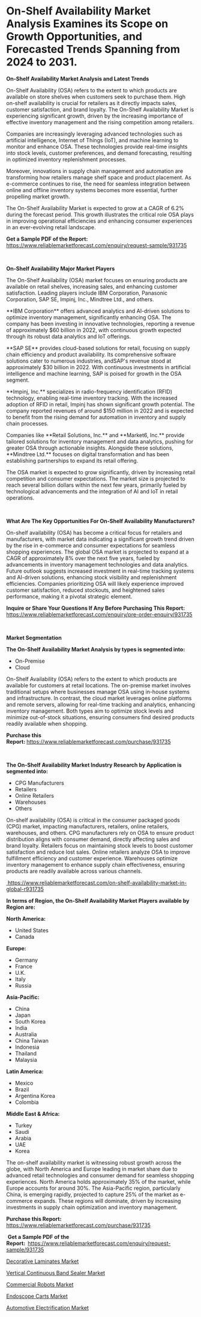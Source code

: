 <p><h1>On-Shelf Availability Market Analysis Examines its Scope on Growth Opportunities, and Forecasted Trends Spanning from 2024 to 2031.</h1></p><p><strong>On-Shelf Availability Market Analysis and Latest Trends</strong></p>
<p><p>On-Shelf Availability (OSA) refers to the extent to which products are available on store shelves when customers seek to purchase them. High on-shelf availability is crucial for retailers as it directly impacts sales, customer satisfaction, and brand loyalty. The On-Shelf Availability Market is experiencing significant growth, driven by the increasing importance of effective inventory management and the rising competition among retailers. </p><p>Companies are increasingly leveraging advanced technologies such as artificial intelligence, Internet of Things (IoT), and machine learning to monitor and enhance OSA. These technologies provide real-time insights into stock levels, customer preferences, and demand forecasting, resulting in optimized inventory replenishment processes. </p><p>Moreover, innovations in supply chain management and automation are transforming how retailers manage shelf space and product placement. As e-commerce continues to rise, the need for seamless integration between online and offline inventory systems becomes more essential, further propelling market growth. </p><p>The On-Shelf Availability Market is expected to grow at a CAGR of 6.2% during the forecast period. This growth illustrates the critical role OSA plays in improving operational efficiencies and enhancing consumer experiences in an ever-evolving retail landscape.</p></p>
<p><strong>Get a Sample PDF of the Report:&nbsp;</strong> <a href="https://www.reliablemarketforecast.com/enquiry/request-sample/931735">https://www.reliablemarketforecast.com/enquiry/request-sample/931735</a></p>
<p>&nbsp;</p>
<p><strong>On-Shelf Availability Major Market Players</strong></p>
<p><p>The On-Shelf Availability (OSA) market focuses on ensuring products are available on retail shelves, increasing sales, and enhancing customer satisfaction. Leading players include IBM Corporation, Panasonic Corporation, SAP SE, Impinj, Inc., Mindtree Ltd., and others.</p><p>**IBM Corporation** offers advanced analytics and AI-driven solutions to optimize inventory management, significantly enhancing OSA. The company has been investing in innovative technologies, reporting a revenue of approximately $60 billion in 2022, with continuous growth expected through its robust data analytics and IoT offerings.</p><p>**SAP SE** provides cloud-based solutions for retail, focusing on supply chain efficiency and product availability. Its comprehensive software solutions cater to numerous industries, andSAP's revenue stood at approximately $30 billion in 2022. With continuous investments in artificial intelligence and machine learning, SAP is poised for growth in the OSA segment.</p><p>**Impinj, Inc.** specializes in radio-frequency identification (RFID) technology, enabling real-time inventory tracking. With the increased adoption of RFID in retail, Impinj has shown significant growth potential. The company reported revenues of around $150 million in 2022 and is expected to benefit from the rising demand for automation in inventory and supply chain processes.</p><p>Companies like **Retail Solutions, Inc.** and **Market6, Inc.** provide tailored solutions for inventory management and data analytics, pushing for greater OSA through actionable insights. Alongside these solutions, **Mindtree Ltd.** focuses on digital transformation and has been establishing partnerships to expand its retail offering.</p><p>The OSA market is expected to grow significantly, driven by increasing retail competition and consumer expectations. The market size is projected to reach several billion dollars within the next few years, primarily fueled by technological advancements and the integration of AI and IoT in retail operations.</p></p>
<p>&nbsp;</p>
<p><strong>What Are The Key Opportunities For On-Shelf Availability Manufacturers?</strong></p>
<p><p>On-shelf availability (OSA) has become a critical focus for retailers and manufacturers, with market data indicating a significant growth trend driven by the rise in e-commerce and consumer expectations for seamless shopping experiences. The global OSA market is projected to expand at a CAGR of approximately 8% over the next five years, fueled by advancements in inventory management technologies and data analytics. Future outlook suggests increased investment in real-time tracking systems and AI-driven solutions, enhancing stock visibility and replenishment efficiencies. Companies prioritizing OSA will likely experience improved customer satisfaction, reduced stockouts, and heightened sales performance, making it a pivotal strategic element.</p></p>
<p><strong>Inquire or Share Your Questions If Any Before Purchasing This Report:</strong> <a href="https://www.reliablemarketforecast.com/enquiry/pre-order-enquiry/931735">https://www.reliablemarketforecast.com/enquiry/pre-order-enquiry/931735</a></p>
<p>&nbsp;</p>
<p><strong>Market Segmentation</strong></p>
<p><strong>The On-Shelf Availability Market Analysis by types is segmented into:</strong></p>
<p><ul><li>On-Premise</li><li>Cloud</li></ul></p>
<p><p>On-Shelf Availability (OSA) refers to the extent to which products are available for customers at retail locations. The on-premise market involves traditional setups where businesses manage OSA using in-house systems and infrastructure. In contrast, the cloud market leverages online platforms and remote servers, allowing for real-time tracking and analytics, enhancing inventory management. Both types aim to optimize stock levels and minimize out-of-stock situations, ensuring consumers find desired products readily available when shopping.</p></p>
<p><strong>Purchase this Report:&nbsp;</strong><a href="https://www.reliablemarketforecast.com/purchase/931735">https://www.reliablemarketforecast.com/purchase/931735</a></p>
<p>&nbsp;</p>
<p><strong>The On-Shelf Availability Market Industry Research by Application is segmented into:</strong></p>
<p><ul><li>CPG Manufacturers</li><li>Retailers</li><li>Online Retailers</li><li>Warehouses</li><li>Others</li></ul></p>
<p><p>On-shelf availability (OSA) is critical in the consumer packaged goods (CPG) market, impacting manufacturers, retailers, online retailers, warehouses, and others. CPG manufacturers rely on OSA to ensure product distribution aligns with consumer demand, directly affecting sales and brand loyalty. Retailers focus on maintaining stock levels to boost customer satisfaction and reduce lost sales. Online retailers analyze OSA to improve fulfillment efficiency and customer experience. Warehouses optimize inventory management to enhance supply chain effectiveness, ensuring products are readily available across various channels.</p></p>
<p><a href="https://www.reliablemarketforecast.com/on-shelf-availability-market-in-global-r931735">&nbsp;https://www.reliablemarketforecast.com/on-shelf-availability-market-in-global-r931735</a></p>
<p><strong>In terms of Region, the On-Shelf Availability Market Players available by Region are:</strong></p>
<p>
    <p> <strong> North America: </strong>
        <ul>
            <li>United States</li>
            <li>Canada</li>
        </ul>
        </p> 
    <p> <strong> Europe: </strong>
        <ul>
            <li>Germany</li>
            <li>France</li>
            <li>U.K.</li>
            <li>Italy</li>
            <li>Russia</li>
        </ul>
        </p> 
    <p> <strong> Asia-Pacific: </strong>
        <ul>
            <li>China</li>
            <li>Japan</li>
            <li>South Korea</li>
            <li>India</li>
            <li>Australia</li>
            <li>China Taiwan</li>
            <li>Indonesia</li>
            <li>Thailand</li>
            <li>Malaysia</li>
        </ul>
        </p> 
    <p> <strong> Latin America: </strong>
        <ul>
            <li>Mexico</li>
            <li>Brazil</li>
            <li>Argentina Korea</li>
            <li>Colombia</li>
        </ul>
        </p> 
    <p> <strong> Middle East & Africa: </strong>
        <ul>
            <li>Turkey</li>
            <li>Saudi</li>
            <li>Arabia</li>
            <li>UAE</li>
            <li>Korea</li>
        </ul>
    </p>
    </p>
<p><p>The on-shelf availability market is witnessing robust growth across the globe, with North America and Europe leading in market share due to advanced retail technologies and consumer demand for seamless shopping experiences. North America holds approximately 35% of the market, while Europe accounts for around 30%. The Asia-Pacific region, particularly China, is emerging rapidly, projected to capture 25% of the market as e-commerce expands. These regions will dominate, driven by increasing investments in supply chain optimization and inventory management.</p></p>
<p><strong>Purchase this Report: </strong><a href="https://www.reliablemarketforecast.com/purchase/931735">https://www.reliablemarketforecast.com/purchase/931735</a></p>
<p>&nbsp;<strong>Get a Sample PDF of the Report:&nbsp;&nbsp;</strong><a href="https://www.reliablemarketforecast.com/enquiry/request-sample/931735">https://www.reliablemarketforecast.com/enquiry/request-sample/931735</a></p>
<p><strong></strong></p>
<p><p><a href="https://issuu.com/reportprime-2/docs/decorative-laminates-market-size-20_e112bfed91f521">Decorative Laminates Market</a></p><p><a href="https://www.linkedin.com/pulse/exploring-vertical-continuous-band-sealer-market-dynamics-gzh2e?trackingId=Twawgut5TgOI6JEI8ayj9g%3D%3D">Vertical Continuous Band Sealer Market</a></p><p><a href="https://medium.com/@marilynfhghoster53/this-report-aims-to-deliver-an-in-depth-analysis-of-the-global-commercial-robots-market-offering-6a256ad9cb80">Commercial Robots Market</a></p><p><a href="https://www.linkedin.com/pulse/endoscope-carts-market-research-report-exploring-size-revenue-9n1xc?trackingId=%2BmIMQuMuT56u8UviVXVGlA%3D%3D">Endoscope Carts Market</a></p><p><a href="https://medium.com/@marilynfhghoster53/how-regional-markets-are-adapting-to-automotive-electrification-market-innovations-6b34be9b7962">Automotive Electrification Market</a></p></p>